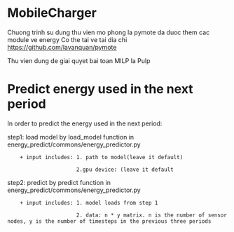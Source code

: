 # MobileCharger

Chuong trinh su dung thu vien mo phong la pymote da duoc them cac module ve energy
Co the tai ve tai dia chi https://github.com/lavanquan/pymote 

Thu vien dung de giai quyet bai toan MILP la Pulp 

# Predict energy used in the next period

In order to predict the energy used  in the next period:

step1: load model by load_model function in energy_predict/commons/energy_predictor.py

        + input includes: 1. path to model(leave it default)
        
                          2.gpu device: (leave it default
                          
step2: predict by predict function in energy_predict/commons/energy_predictor.py

        + input includes: 1. model loads from step 1
        
                          2. data: n * y matrix. n is the number of sensor nodes, y is the number of timesteps in the previous three periods
